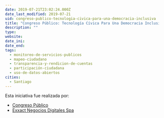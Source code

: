 ```yaml
---
date: 2019-07-21T23:02:24.000Z
date_last_modified: 2019-07-21
uid: congreso-publico-tecnologia-civica-para-una-democracia-inclusiva
title: "Congreso Público: Tecnología Cívica Para Una Democracia Inclusiva"
description: ""
type: 
website: 
date_ini: 
date_end: 
tags:
  - monitoreo-de-servicios-publicos
  - mapeo-ciudadano
  - transparencia-y-rendicion-de-cuentas
  - participación-ciudadana
  - uso-de-datos-abiertos
cities: 
  - Santiago
---
```


Esta iniciativa fue realizada por:

- [Congreso Público](/i/congreso-publico.html)
- [Exxact Negocios Digitales Spa](/i/exxact-negocios-digitales-spa.html)
